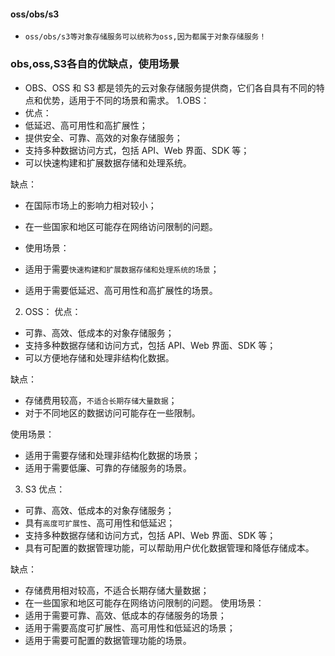 #### oss/obs/s3
* `oss/obs/s3等对象存储服务可以统称为oss,因为都属于对象存储服务！`

### obs,oss,S3各自的优缺点，使用场景
* OBS、OSS 和 S3 都是领先的云对象存储服务提供商，它们各自具有不同的特点和优势，适用于不同的场景和需求。
1.OBS：
* 优点：
* 低延迟、高可用性和高扩展性；
* 提供安全、可靠、高效的对象存储服务；
* 支持多种数据访问方式，包括 API、Web 界面、SDK 等；
* 可以快速构建和扩展数据存储和处理系统。

缺点：
* 在国际市场上的影响力相对较小；
* 在一些国家和地区可能存在网络访问限制的问题。

* 使用场景：
* 适用于需要`快速构建和扩展数据存储和处理系统的场景`；
* 适用于需要低延迟、高可用性和高扩展性的场景。

2. OSS：
优点：
* 可靠、高效、低成本的对象存储服务；
* 支持多种数据存储和访问方式，包括 API、Web 界面、SDK 等；
* 可以方便地存储和处理非结构化数据。

缺点：
* 存储费用较高，`不适合长期存储大量数据`；
* 对于不同地区的数据访问可能存在一些限制。

使用场景：
* 适用于需要存储和处理非结构化数据的场景；
* 适用于需要低廉、可靠的存储服务的场景。

3. S3
优点：
* 可靠、高效、低成本的对象存储服务；
* 具有`高度可扩展性`、高可用性和低延迟；
* 支持多种数据存储和访问方式，包括 API、Web 界面、SDK 等；
* 具有可配置的数据管理功能，可以帮助用户优化数据管理和降低存储成本。

缺点：
* 存储费用相对较高，不适合长期存储大量数据；
* 在一些国家和地区可能存在网络访问限制的问题。
使用场景：
* 适用于需要可靠、高效、低成本的存储服务的场景；
* 适用于需要高度可扩展性、高可用性和低延迟的场景；
* 适用于需要可配置的数据管理功能的场景。


